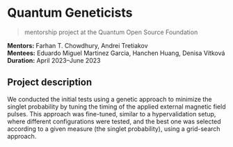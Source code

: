 # Quantum Geneticists
> mentorship project at the Quantum Open Source Foundation

**Mentors:** Farhan T. Chowdhury, Andrei Tretiakov   
**Mentees:** Eduardo Miguel Martinez Garcia, Hanchen Huang, Denisa Vítková   
**Duration:** April 2023–June 2023   

## Project description
We conducted the initial tests using a genetic approach to minimize the singlet probability by tuning the timing of the applied external magnetic field pulses. This approach was fine-tuned, similar to a hypervalidation setup, where different configurations were tested, and the best one was selected according to a given measure (the singlet probability), using a grid-search approach. 